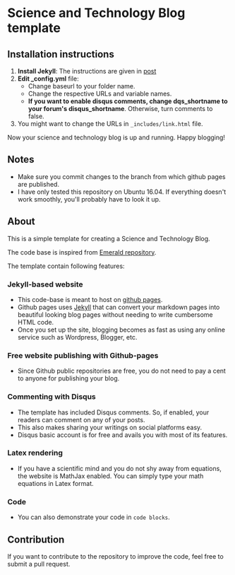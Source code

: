 # Science and Technology Blog template

## Installation instructions

1. **Install Jekyll**: The instructions are given in [post](_posts/2018-05-14-install-jekyll.md)
2. **Edit _config.yml** file:
    - Change baseurl to your folder name.
    - Change the respective URLs and variable names.
    - **If you want to enable disqus comments, change dqs_shortname to your
    forum's disqus_shortname**. Otherwise, turn comments to false.
3. You might want to change the URLs in `_includes/link.html` file.

Now your science and technology blog is up and running. Happy blogging!

## Notes
- Make sure you commit changes to the branch from which github pages are published.
- I have only tested this repository on Ubuntu 16.04. If everything doesn't work smoothly,
you'll probably have to look it up.

## About

This is a simple template for creating a Science and Technology Blog.

The code base is inspired from [Emerald repository](https://github.com/KingFelix/emerald).

The template contain following features:

### Jekyll-based website
- This code-base is meant to host on [github pages](https://pages.github.com/).
- Github pages uses [Jekyll](https://jekyllrb.com/) that can convert your
markdown pages into beautiful looking blog pages without needing to
write cumbersome HTML code.
- Once you set up the site, blogging becomes as fast as using any online service
such as Wordpress, Blogger, etc.

### Free website publishing with Github-pages
- Since Github public repositories are free, you do not need to pay a cent to
anyone for publishing your blog.

### Commenting with Disqus
- The template has included Disqus comments. So, if enabled, your readers can
comment on any of your posts.
- This also makes sharing your writings on social platforms easy.
- Disqus basic account is for free and avails you with most of its features.

### Latex rendering
- If you have a scientific mind and you do not shy away from equations, the
website is MathJax enabled. You can simply type your math equations in
Latex format.

### Code
- You can also demonstrate your code in `code blocks`.

## Contribution
If you want to contribute to the repository to improve the code, feel free to submit a pull request.
